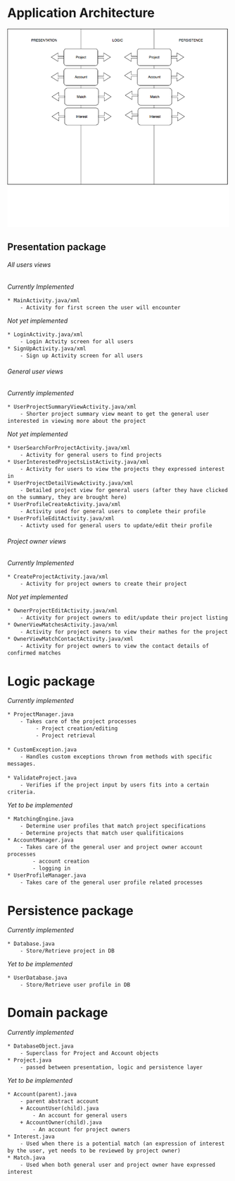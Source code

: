 # __Application Architecture__  

![Image of achritecture diagram](/ApplicationArchitecture.png)

##   Presentation package  
###### All users views  
*Currently Implemented*  

    * MainActivity.java/xml
        - Activity for first screen the user will encounter
        
*Not yet implemented*  

    * LoginActivity.java/xml
        - Login Actvity screen for all users     
    * SignUpActivity.java/xml  
        - Sign up Activity screen for all users
###### General user views  
*Currently implemented*  

    * UserProjectSummaryViewActivity.java/xml  
        - Shorter project summary view meant to get the general user interested in viewing more about the project  

*Not yet implemented*  

    * UserSearchForProjectActivity.java/xml  
        - Activity for general users to find projects
    * UserInterestedProjectsListActivity.java/xml
        - Activity for users to view the projects they expressed interest in  
    * UserProjectDetailViewActivity.java/xml  
        - Detailed project view for general users (after they have clicked on the summary, they are brought here)
    * UserProfileCreateActivity.java/xml
        - Activity used for general users to complete their profile
    * UserProfileEditActivity.java/xml
        - Activty used for general users to update/edit their profile
###### Project owner views  
*Currently Implemented*  

    * CreateProjectActivity.java/xml 
        - Activity for project owners to create their project  

*Not yet implemented*  

    * OwnerProjectEditActivity.java/xml
        - Activity for project owners to edit/update their project listing
    * OwnerViewMatchesActivity.java/xml
        - Activity for project owners to view their mathes for the project
    * OwnerViewMatchContactActivity.java/xml
        - Activity for project owners to view the contact details of confirmed matches  
# Logic package  
*Currently implemented*  

    * ProjectManager.java  
        - Takes care of the project processes
             - Project creation/editing
             - Project retrieval
             
    * CustomException.java
        - Handles custom exceptions thrown from methods with specific messages.
        
    * ValidateProject.java
        - Verifies if the project input by users fits into a certain criteria.
        
*Yet to be implemented*

    * MatchingEngine.java  
        - Determine user profiles that match project specifications  
        - Determine projects that match user qualifiticaions  
    * AccountManager.java  
        - Takes care of the general user and project owner account processes
            - account creation
            - logging in
    * UserProfileManager.java  
        - Takes care of the general user profile related processes
# Persistence package 
*Currently implemented*  

    * Database.java
        - Store/Retrieve project in DB  
*Yet to be implemented*

    * UserDatabase.java  
        - Store/Retrieve user profile in DB  
# Domain package  
*Currently implemented*  

    * DatabaseObject.java
        - Superclass for Project and Account objects
    * Project.java  
        - passed between presentation, logic and persistence layer  
*Yet to be implemented*  

    * Account(parent).java  
        - parent abstract account  
        + AccountUser(child).java  
            - An account for general users  
        + AccountOwner(child).java  
            - An account for project owners  
    * Interest.java  
        - Used when there is a potential match (an expression of interest by the user, yet needs to be reviewed by project owner)  
    * Match.java  
        - Used when both general user and project owner have expressed interest  

